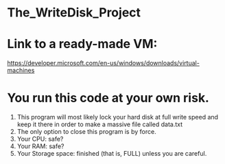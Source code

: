 # The_WriteDisk_Project
# Link to a ready-made VM:
https://developer.microsoft.com/en-us/windows/downloads/virtual-machines
# You run this code at your own risk.
1. This program will most likely lock your hard disk at full write speed and keep it there in order to make a massive file called      data.txt
2.  The only option to close this program is by force.
3. Your CPU: safe?
4. Your RAM: safe?
5. Your Storage space: finished (that is, FULL) unless you are careful.
